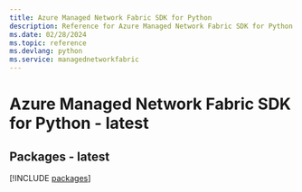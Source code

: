 ```yaml
---
title: Azure Managed Network Fabric SDK for Python
description: Reference for Azure Managed Network Fabric SDK for Python
ms.date: 02/28/2024
ms.topic: reference
ms.devlang: python
ms.service: managednetworkfabric
---
```

# Azure Managed Network Fabric SDK for Python - latest
## Packages - latest
[!INCLUDE [packages](managed-network-fabric-index.md)]